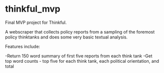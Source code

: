 thinkful_mvp
============

Final MVP project for Thinkful.

A webscraper that collects policy reports from a sampling of the foremost policy thinktanks and does some very basic textual analysis.

Features include:

-Return 150 word summary of first five reports from each think tank
-Get top word counts - top five for each think tank, each political orientation, and total


